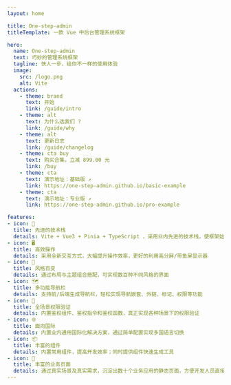 ```yaml
---
layout: home

title: One-step-admin
titleTemplate: 一款 Vue 中后台管理系统框架

hero:
  name: One-step-admin
  text: 巧妙的管理系统框架
  tagline: 快人一步，给你不一样的使用体验
  image:
    src: /logo.png
    alt: Vite
  actions:
    - theme: brand
      text: 开始
      link: /guide/intro
    - theme: alt
      text: 为什么选我们 ?
      link: /guide/why
    - theme: alt
      text: 更新日志
      link: /guide/changelog
    - theme: cta buy
      text: 购买合集，立减 899.00 元
      link: /buy
    - theme: cta
      text: 演示地址：基础版 ↗
      link: https://one-step-admin.github.io/basic-example
    - theme: cta
      text: 演示地址：专业版 ↗
      link: https://one-step-admin.github.io/pro-example

features:
- icon: 💪
  title: 先进的技术栈
  details: Vite + Vue3 + Pinia + TypeScript ，采用业内先进的技术栈，使框架始终保持新鲜
- icon: 🖥️
  title: 高效操作
  details: 采用全新交互方式，大幅提升操作效率，更好的利用高分屏/带鱼屏显示器
- icon: 🎨
  title: 风格百变
  details: 通过布局与主题组合搭配，可实现数百种不同风格的界面
- icon: 🗺️
  title: 多功能导航栏
  details: 支持前/后端生成导航栏，轻松实现导航嵌套、外链、标记、权限等功能
- icon: 🔑
  title: 全场景权限验证
  details: 内置鉴权组件、鉴权指令和鉴权函数，真正实现各种场景下的权限验证
- icon: 🌐
  title: 面向国际
  details: 内置业内通用国际化解决方案，通过简单配置实现多国语言切换
- icon: 📦
  title: 丰富的组件
  details: 内置常用组件，提高开发效率；同时提供组件快速生成工具
- icon: 📃
  title: 丰富的业务页面
  details: 通过真实场景及真实需求，沉淀出数十个业务应用的静态页面，方便开发人员直接使用
---
```


<script setup>
import { onMounted } from 'vue'
import { pureFrontendTag } from './.vitepress/utils/pureFrontendTag'
import { fetchReleaseTag } from './.vitepress/utils/fetchReleaseTag'

onMounted(() => {
  pureFrontendTag()
  fetchReleaseTag()
})
</script>